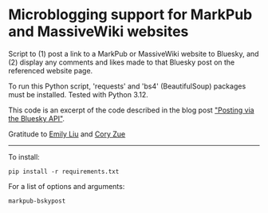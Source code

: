
Microblogging support for MarkPub and MassiveWiki websites
=========================

Script to (1) post a link to a MarkPub or MassiveWiki website to Bluesky,
and (2) display any comments and likes made to that Bluesky post on
the referenced website page.  

To run this Python script, 'requests' and 'bs4' (BeautifulSoup) packages must be installed. Tested with Python 3.12.

This code is an excerpt of the code described in the blog post ["Posting via the Bluesky API"](https://atproto.com/blog/create-post).

Gratitude to [Emily Liu](https://emilyliu.me/) and [Cory Zue](https://www.coryzue.com/)  

-----

To install:

``` shell
pip install -r requirements.txt
```  


For a list of options and arguments:

```shell
markpub-bskypost
```   


